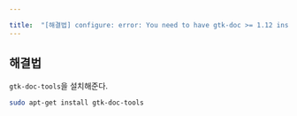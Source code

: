 ```yaml
---

title:  "[해결법] configure: error: You need to have gtk-doc >= 1.12 installed to build GstShark"
---
```


## 해결법
`gtk-doc-tools`을 설치해준다.

```bash
sudo apt-get install gtk-doc-tools
```
